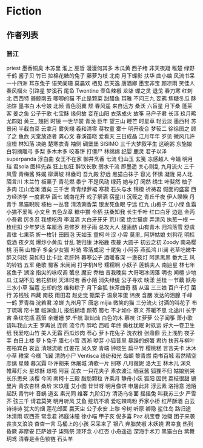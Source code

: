 # Fiction

## 作者列表

### 晋江

priest
墨香铜臭
木苏里
淮上
巫哲
漫漫何其多
木瓜黄
西子绪
非天夜翔
稚楚
绿野千鹤
酱子贝
竹已
拉棉花糖的兔子
藤萝为枝
北南
月下蝶影
扶华
曲小蛐
风流书呆
一十四洲
耳东兔子
语笑阑珊
莫晨欢
栖见
吕天逸
唐酒卿
墨宝非宝
颜凉雨
笑佳人
春风榴火
引路星
梦溪石
尾鱼
Twentine
壶鱼辣椒
龙柒
蝶之灵
退戈
春刀寒
红刺北
西西特
骑鲸南去
唧唧的猫
不止是颗菜
甜醋鱼
耳雅
不问三九
妄鸦
焦糖冬瓜
酥油饼
墨书白
木兮娘
北倾
青色羽翼
颓
春风遥
来自远方
桑沃
六盲星
月下桑
蓬莱客
姜之鱼
公子于歌
七宝酥
缘何故
妾在山阳
衣落成火
故筝
马户子君
长洱
玖月晞
尤四姐
黄三_
翘摇
时镜
一世华裳
青浼
臣年
望三山
睡芒
时星草
轻云淡
墨西柯
苏景闲
半截白菜
云拿月
雾矢翊
羲和清零
蒋牧童
雾十
明开夜合
梦筱二
徐徐图之
顾了之
鱼危
天堂放逐者
龚心文
春溪笛晓
爱看天
三日成晶
江月年年
岁见
微风几许
应橙
林知落
决绝
楚寒衣青
袖侧
碉堡堡
SISIMO
三千大梦叙平生
这碗粥
东施娘
白羽摘雕弓
多梨
多木木多
咬春饼
打僵尸
林绵绵
纪婴
鹿灵
君子以泽
superpanda
浮白曲
女王不在家
御井烹香
七流
归山玉
玄笺
冻感超人
今婳
明月珰
君sola
图样先森
狂上加狂
醉饮长歌
弱水千流
即墨遥
关心则乱
九月流火
三千风雪
青梅酱
殊娓
柳满坡
林盎司
吾九殿
舒远
黑猫白袜子
容光
怀愫
凝陇
易人北
陌言川
木兰竹
板栗子
青花燃
黍宁
不是风动
绿药
她与灯
闵然
绣生
叶斐然
柚子多肉
江山沧澜
酒矣
三千世
青青绿萝裙
寒菽
石头与水
锦橙
祈祷君
假面的盛宴
西方经济学
一度君华
画七
城南花开
戏子祭酒
宿星川
沉筱之
青丘千夜
伊人睽睽
丹青手
黑猫睨睨
桉柏
一丛音
清汤涮香菜
银发死鱼眼
宁远
红九
山栀子
江小绿
鱼霜
小猫不爱叫
小文旦
五色龙章
糖中猫
令栖
扶桑知我
长生千叶
红口白牙
边巡
金丙
小吾君
厉冬忍
我想吃肉
李温酒
大白牙牙牙
荒川黛
绝世猫痞
弄清风
执葱一根
一枚纽扣
少年梦话
车厘酒
易修罗
橙子雨
总攻大人
甜画舫
山有青木
归鸿落雪
舒虞
青律
七果茶
折一枚针
田园泡
天如玉
童柯
叶涩
小霄
莫里_
阿辞姑娘
刘狗花
明桂载酒
夜夕岚
爆炒小黄瓜
廿乱
艳归康
沐裕鹿
夜蔓
大圆子
初云之初
Zoody
南岛樱桃
羽萌
山柚子
多金少女猫
叶猗
零落成泥
十尾兔
小阿芬
燕孤鸿
川澜
老草吃嫩牛
醉又何妨
莫如归
比卡比
老肝妈
暮寒公子
酒暖春深
一盏夜灯
阿黑黑黑
番大王
风的铃铛
五军
绝歌
蜀客
米闹闹
打字机N号
糯糯啊
小妖子
莲鹤夫人
南辿星
林七年
鲨鱼子
湖涂
指尖的咏叹调
蟹总
魔安
乔柚
昔我晚矣
大哥喝冰阔落
明也
闻檀
少地瓜
江湖不见
若花辞树
天泽时若
香小陌
消失绿缇
公子寻欢
映漾
兰桂
一节藕
妖舟
三水小草
猫蔻
忘却的悠
维和粽子
月下金狐
抹茶曲奇
翡
从温
三三娘
百户千灯
菌行
苏钱钱
四藏
南枝
雨田君
赵史觉
甄栗子
温泉笨蛋
讳疾
含胭
发达的泪腺
千峰一鹤
罗青梅
浣若君
凉蝉
九州月下
唐宓
mijia
微笑的猫
三分流火
讨酒的叫花子
布丁琉璃
帘十里
临渊鱼儿
报纸糊墙
颜荀
蜀七
不才如仆
慕义
茶暖不思
北途川
长宇宙
条纹花瓶
荔箫
余姗姗
梦.千航
耿灿灿
白色的木
慕吱
江萝萝
公子闻筝
萧小歌
请叫我山大王
罗再说
连朔
流兮冉
胖哈
西呱
年终
撕枕犹眠
时玖远
好大一卷卫生纸
我爱吃山竹
美人无霜
西瓜炒肉
苓心
萝卜花兔子
洗衣粉
张鼎鼎
云上浅酌
夜子莘
白日上楼
萝卜兔子
腊七小雪
西淅
咿芽
小狐昔里
暴躁的螃蟹
君约
扶苏与柳叶
苍梧宾白
哀蓝
清越流歌
红姜花
凤久安
青端
钟晓生
扁平竹
樱桃糕
言言夫卡
沐沐小草
稚棠
今様
飞翼
清韵小尸
Ventisca
纷纷和光
岛頔
黎青燃
南书百城
若然晴空
彦缡
星棘
暮沉霜
卟许胡来
休屠城
清歌一片
别寒
八月薇妮
洛大王
林木儿
渊爻
帷幕灯火
星球酥
璟梧
阿豆
芷衣
一只花夹子
素衣渡江
晒豆酱
狐狸不归
姑娘别哭
长乐思央
淡樱
今闲
南柯十三殿
脂肪颗粒
许乘月
静舟小妖
狐阳
因倪
荔枝很甜
镜里片
青衣杏林
桑玠
宋玖槿
艾小图
廿廿呀
明月像饼
申屠此非
浮云素
洛拾意
池陌
起跃
青竹叶
音蜗
道玄
素光同
维客
九阶幻方
清汤乌冬面
摇摇兔
叫我苏三少
严雪芥
弦三千
请君莫笑
明月听风
艾鱼
挖坑不填
爱吃辣鸡粉
乔家小桥
红芹酥酒
白云诗诗诗
犹大的烟
莲花郎面
嬴天尘
公子永安
上黎
兮树
听原
卿隐
鲨住岛
路归途
沐清雨
叹西茶
常念君
祎庭沫瞳
徐小喵
甲子亥
倪多喜
Paz
桃宝卷
池翎
团子来袭
丧丧又浪浪
杳杳一言
马桶上的小孩
采采来了
银八
弃脂焚椒
木妖娆
君幸食
热到昏厥
非摩安
匹萨娘子
柒殇祭
漆环念
小红杏
小舟遥遥
深海手术刀
黑猫白白
紫舞玥鸢
清春是金色锁链
石头羊
